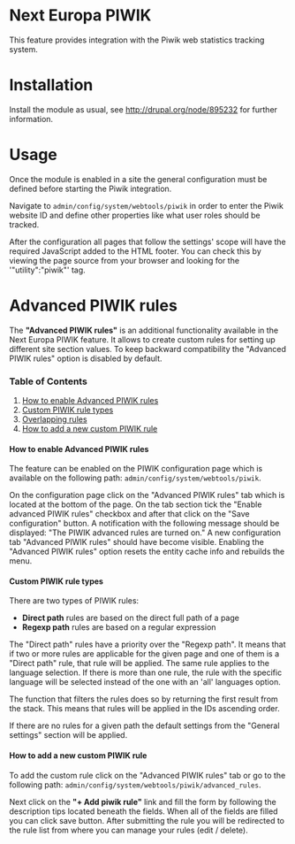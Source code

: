 Next Europa PIWIK
=================

This feature provides integration with the Piwik web statistics tracking system.

Installation
============

Install the module as usual, see http://drupal.org/node/895232 for further information.

Usage
=====
Once the module is enabled in a site the general configuration must be defined
before starting the Piwik integration.

Navigate to `admin/config/system/webtools/piwik` in order to
enter the Piwik website ID and define other properties like what user
roles should be tracked.

After the configuration all pages that follow the settings' scope will have
the required JavaScript added to the HTML footer. You can check this by
viewing the page source from your browser and looking for the '"utility":"piwik"' tag.

Advanced PIWIK rules
===================
The **"Advanced PIWIK rules"** is an additional functionality available in the Next
Europa PIWIK feature. It allows to create custom rules for setting up
different site section values.
To keep backward compatibility the "Advanced PIWIK rules" option is disabled
by default.

### Table of Contents
1. [How to enable Advanced PIWIK rules](#how-to-enable)
2. [Custom PIWIK rule types](#rule-types)
3. [Overlapping rules](#overlapping-rules)
4. [How to add a new custom PIWIK rule](#how-to-add-rule)

#### How to enable Advanced PIWIK rules <a name="how-to-enable"></a>
The feature can be enabled on the PIWIK configuration page which is available
on the following path: `admin/config/system/webtools/piwik`.

On the configuration page click on the "Advanced PIWIK rules" tab which is located
at the bottom of the page. 
On the tab section tick the "Enable advanced PIWIK rules" checkbox and
after that click on the "Save configuration" button.
A notification with the following message should be displayed:
"The PIWIK advanced rules are turned on."
A new configuration tab "Advanced PIWIK rules" should have become visible.
Enabling the "Advanced PIWIK rules" option resets the entity cache info
and rebuilds the menu.

#### Custom PIWIK rule types <a name="rule-types"></a>
There are two types of PIWIK rules:
- **Direct path** rules are based on the direct full path of a page
- **Regexp path** rules are based on a regular expression
  
The "Direct path" rules have a priority over the "Regexp path".
It means that if two or more rules are applicable for the given page and
one of them is a "Direct path" rule, that rule will be applied.
The same rule applies to the language selection. If there is more
than one rule, the rule with the specific language will be selected
instead of the one with an 'all' languages option.

The function that filters the rules does so by returning the first result from
the stack. This means that rules will be applied in the IDs ascending order.

If there are no rules for a given path the default settings from the
"General settings" section will be applied.

#### How to add a new custom PIWIK rule <a name="how-to-add-rule"></a>
To add the custom rule click on the "Advanced PIWIK rules" tab or go to 
the following path: `admin/config/system/webtools/piwik/advanced_rules`.

Next click on the **"+ Add piwik rule"** link and fill the form by following
the description tips located beneath the fields.
When all of the fields are filled you can click save button.
After submitting the rule you will be redirected to the rule list
from where you can manage your rules (edit / delete).
